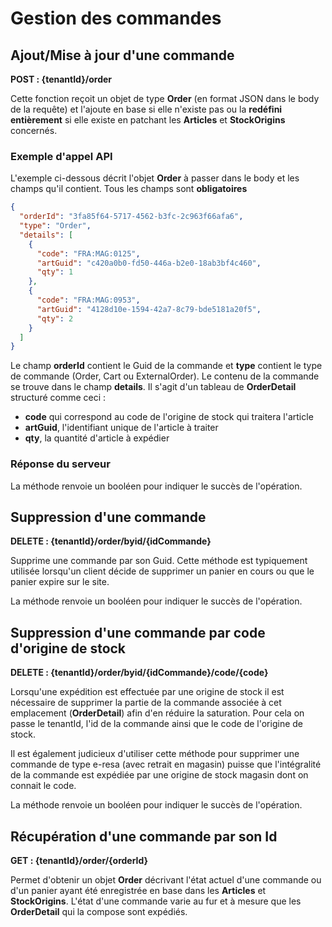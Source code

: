 # Gestion des commandes

## Ajout/Mise à jour d'une commande

__POST : {tenantId}/order__

Cette fonction reçoit un objet de type __Order__ (en format JSON dans le body de la requête) et l'ajoute en base si elle n'existe pas ou la __redéfini entièrement__ si elle existe en patchant les __Articles__ et __StockOrigins__ concernés.

### Exemple d'appel API

L'exemple ci-dessous décrit l'objet __Order__ à passer dans le body et les champs qu'il contient. Tous les champs sont __obligatoires__

```json
{
  "orderId": "3fa85f64-5717-4562-b3fc-2c963f66afa6",
  "type": "Order",
  "details": [
    {
      "code": "FRA:MAG:0125",
      "artGuid": "c420a0b0-fd50-446a-b2e0-18ab3bf4c460",
      "qty": 1
    },
    {
      "code": "FRA:MAG:0953",
      "artGuid": "4128d10e-1594-42a7-8c79-bde5181a20f5",
      "qty": 2
    }
  ]
}
```
Le champ __orderId__ contient le Guid de la commande et __type__ contient le type de commande (Order, Cart ou ExternalOrder).
Le contenu de la commande se trouve dans le champ __details__. Il s'agit d'un tableau de __OrderDetail__ structuré comme ceci :
 - __code__ qui correspond au code de l'origine de stock qui traitera l'article
 - __artGuid__, l'identifiant unique de l'article à traiter
 - __qty__, la quantité d'article à expédier


### Réponse du serveur

La méthode renvoie un booléen pour indiquer le succès de l'opération.

## Suppression d'une commande

__DELETE : {tenantId}/order/byid/{idCommande}__

Supprime une commande par son Guid. Cette méthode est typiquement utilisée lorsqu'un client décide de supprimer un panier en cours ou que le panier expire sur le site.

La méthode renvoie un booléen pour indiquer le succès de l'opération.

## Suppression d'une commande par code d'origine de stock

__DELETE : {tenantId}/order/byid/{idCommande}/code/{code}__

Lorsqu'une expédition est effectuée par une origine de stock il est nécessaire de supprimer la partie de la commande associée à cet emplacement (__OrderDetail__) afin d'en réduire la saturation. Pour cela on passe le tenantId, l'id de la commande ainsi que le code de l'origine de stock.

Il est également judicieux d'utiliser cette méthode pour supprimer une commande de type e-resa (avec retrait en magasin) puisse que l'intégralité de la commande est expédiée par une origine de stock magasin dont on connait le code.

La méthode renvoie un booléen pour indiquer le succès de l'opération.

## Récupération d'une commande par son Id

__GET : {tenantId}/order/{orderId}__

Permet d'obtenir un objet __Order__ décrivant l'état actuel d'une commande ou d'un panier ayant été enregistrée en base dans les __Articles__ et __StockOrigins__. L'état d'une commande varie au fur et à mesure que les __OrderDetail__ qui la compose sont expédiés.